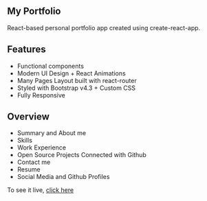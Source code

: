 ## My Portfolio
React-based personal portfolio app created using create-react-app.

## Features
- Functional components
- Modern UI Design + React Animations
- Many Pages Layout built with react-router
- Styled with Bootstrap v4.3 + Custom CSS
- Fully Responsive

## Overview
- Summary and About me
- Skills
- Work Experience
- Open Source Projects Connected with Github
- Contact me
- Resume
- Social Media and Github Profiles

To see it live, [click here](https://basil-kawak.github.io/)
